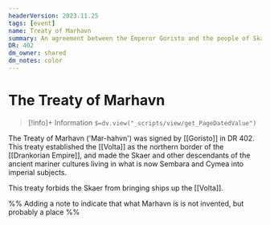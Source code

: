 ```yaml
---
headerVersion: 2023.11.25
tags: [event]
name: Treaty of Marhavn
summary: An agreement between the Emperor Goristo and the people of Skaer and Vostok establishing the Volta as the northern boundry of the Drankorian Empire
DR: 402
dm_owner: shared
dm_notes: color
---
```

# The Treaty of Marhavn
>[!info]+ Information
> `$=dv.view("_scripts/view/get_PageDatedValue")`

The Treaty of Marhavn ('Mar-hahvn') was signed by [[Goristo]] in DR 402. This treaty established the [[Volta]] as the northern border of the [[Drankorian Empire]], and made the Skaer and other descendants of the ancient mariner cultures living in what is now Sembara and Cymea into imperial subjects.

This treaty forbids the Skaer from bringing ships up the [[Volta]].

%% Adding a note to indicate that what Marhavn is is not invented, but probably a place %%